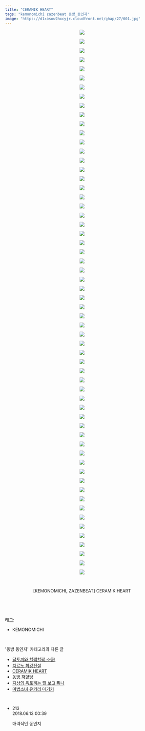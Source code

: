 ```yaml
---
title: "CERAMIK HEART"
tags: "kemonomichi zazenbeat 동방_동인지"
image: "https://d1xbsow2hxcyjr.cloudfront.net/ghap/27/001.jpg"
---
```

<div class="article">
<p style="text-align: center; clear: none; float: none;"><img src="{{ site.imgserver10 }}/ghap/27/001.jpg"/></p>
<p style="text-align: center; clear: none; float: none;"><img src="{{ site.imgserver10 }}/ghap/27/002.jpg"/></p>
<p style="text-align: center; clear: none; float: none;"><img src="{{ site.imgserver10 }}/ghap/27/003.jpg"/></p>
<p style="text-align: center; clear: none; float: none;"><img src="{{ site.imgserver10 }}/ghap/27/004.jpg"/></p>
<p style="text-align: center; clear: none; float: none;"><img src="{{ site.imgserver10 }}/ghap/27/005.jpg"/></p>
<p style="text-align: center; clear: none; float: none;"><img src="{{ site.imgserver10 }}/ghap/27/006.jpg"/></p>
<p style="text-align: center; clear: none; float: none;"><img src="{{ site.imgserver10 }}/ghap/27/007.jpg"/></p>
<p style="text-align: center; clear: none; float: none;"><img src="{{ site.imgserver10 }}/ghap/27/008.jpg"/></p>
<p style="text-align: center; clear: none; float: none;"><img src="{{ site.imgserver10 }}/ghap/27/009.jpg"/></p>
<p style="text-align: center; clear: none; float: none;"><img src="{{ site.imgserver10 }}/ghap/27/010.jpg"/></p>
<p style="text-align: center; clear: none; float: none;"><img src="{{ site.imgserver10 }}/ghap/27/011.jpg"/></p>
<p style="text-align: center; clear: none; float: none;"><img src="{{ site.imgserver10 }}/ghap/27/012.jpg"/></p>
<p style="text-align: center; clear: none; float: none;"><img src="{{ site.imgserver10 }}/ghap/27/013.jpg"/></p>
<p style="text-align: center; clear: none; float: none;"><img src="{{ site.imgserver10 }}/ghap/27/014.jpg"/></p>
<p style="text-align: center; clear: none; float: none;"><img src="{{ site.imgserver10 }}/ghap/27/015.jpg"/></p>
<p style="text-align: center; clear: none; float: none;"><img src="{{ site.imgserver10 }}/ghap/27/016.jpg"/></p>
<p style="text-align: center; clear: none; float: none;"><img src="{{ site.imgserver10 }}/ghap/27/017.jpg"/></p>
<p style="text-align: center; clear: none; float: none;"><img src="{{ site.imgserver10 }}/ghap/27/018.jpg"/></p>
<p style="text-align: center; clear: none; float: none;"><img src="{{ site.imgserver10 }}/ghap/27/019.jpg"/></p>
<p style="text-align: center; clear: none; float: none;"><img src="{{ site.imgserver10 }}/ghap/27/020.jpg"/></p>
<p style="text-align: center; clear: none; float: none;"><img src="{{ site.imgserver10 }}/ghap/27/021.jpg"/></p>
<p style="text-align: center; clear: none; float: none;"><img src="{{ site.imgserver10 }}/ghap/27/022.jpg"/></p>
<p style="text-align: center; clear: none; float: none;"><img src="{{ site.imgserver10 }}/ghap/27/023.jpg"/></p>
<p style="text-align: center; clear: none; float: none;"><img src="{{ site.imgserver10 }}/ghap/27/024.jpg"/></p>
<p style="text-align: center; clear: none; float: none;"><img src="{{ site.imgserver10 }}/ghap/27/025.jpg"/></p>
<p style="text-align: center; clear: none; float: none;"><img src="{{ site.imgserver10 }}/ghap/27/026.jpg"/></p>
<p style="text-align: center; clear: none; float: none;"><img src="{{ site.imgserver10 }}/ghap/27/027.jpg"/></p>
<p style="text-align: center; clear: none; float: none;"><img src="{{ site.imgserver10 }}/ghap/27/028.jpg"/></p>
<p style="text-align: center; clear: none; float: none;"><img src="{{ site.imgserver10 }}/ghap/27/029.jpg"/></p>
<p style="text-align: center; clear: none; float: none;"><img src="{{ site.imgserver10 }}/ghap/27/030.jpg"/></p>
<p style="text-align: center; clear: none; float: none;"><img src="{{ site.imgserver10 }}/ghap/27/031.jpg"/></p>
<p style="text-align: center; clear: none; float: none;"><img src="{{ site.imgserver10 }}/ghap/27/032.jpg"/></p>
<p style="text-align: center; clear: none; float: none;"><img src="{{ site.imgserver10 }}/ghap/27/033.jpg"/></p>
<p style="text-align: center; clear: none; float: none;"><img src="{{ site.imgserver10 }}/ghap/27/034.jpg"/></p>
<p style="text-align: center; clear: none; float: none;"><img src="{{ site.imgserver10 }}/ghap/27/035.jpg"/></p>
<p style="text-align: center; clear: none; float: none;"><img src="{{ site.imgserver10 }}/ghap/27/036.jpg"/></p>
<p style="text-align: center; clear: none; float: none;"><img src="{{ site.imgserver10 }}/ghap/27/037.jpg"/></p>
<p style="text-align: center; clear: none; float: none;"><img src="{{ site.imgserver10 }}/ghap/27/038.jpg"/></p>
<p style="text-align: center; clear: none; float: none;"><img src="{{ site.imgserver10 }}/ghap/27/039.jpg"/></p>
<p style="text-align: center; clear: none; float: none;"><img src="{{ site.imgserver10 }}/ghap/27/040.jpg"/></p>
<p style="text-align: center; clear: none; float: none;"><img src="{{ site.imgserver10 }}/ghap/27/041.jpg"/></p>
<p style="text-align: center; clear: none; float: none;"><img src="{{ site.imgserver10 }}/ghap/27/042.jpg"/></p>
<p style="text-align: center; clear: none; float: none;"><img src="{{ site.imgserver10 }}/ghap/27/043.jpg"/></p>
<p style="text-align: center; clear: none; float: none;"><img src="{{ site.imgserver10 }}/ghap/27/044.jpg"/></p>
<p style="text-align: center; clear: none; float: none;"><img src="{{ site.imgserver10 }}/ghap/27/045.jpg"/></p>
<p style="text-align: center; clear: none; float: none;"><img src="{{ site.imgserver10 }}/ghap/27/046.jpg"/></p>
<p style="text-align: center; clear: none; float: none;"><img src="{{ site.imgserver10 }}/ghap/27/047.jpg"/></p>
<p style="text-align: center; clear: none; float: none;"><img src="{{ site.imgserver10 }}/ghap/27/048.jpg"/></p>
<p style="text-align: center; clear: none; float: none;"><img src="{{ site.imgserver10 }}/ghap/27/049.jpg"/></p>
<p style="text-align: center; clear: none; float: none;"><img src="{{ site.imgserver10 }}/ghap/27/050.jpg"/></p>
<p style="text-align: center; clear: none; float: none;"><img src="{{ site.imgserver10 }}/ghap/27/051.jpg"/></p>
<p style="text-align: center; clear: none; float: none;"><img src="{{ site.imgserver10 }}/ghap/27/052.jpg"/></p>
<p style="text-align: center; clear: none; float: none;"><img src="{{ site.imgserver10 }}/ghap/27/053.jpg"/></p>
<p style="text-align: center; clear: none; float: none;"><img src="{{ site.imgserver10 }}/ghap/27/054.jpg"/></p>
<p style="text-align: center; clear: none; float: none;"><img src="{{ site.imgserver10 }}/ghap/27/055.jpg"/></p>
<p style="text-align: center; clear: none; float: none;"><img src="{{ site.imgserver10 }}/ghap/27/056.jpg"/></p>
<p style="text-align: center; clear: none; float: none;"><img src="{{ site.imgserver10 }}/ghap/27/057.jpg"/></p>
<p style="text-align: center; clear: none; float: none;"><img src="{{ site.imgserver10 }}/ghap/27/058.jpg"/></p>
<p style="text-align: center; clear: none; float: none;"><img src="{{ site.imgserver10 }}/ghap/27/059.jpg"/></p>
<p style="text-align: center; clear: none; float: none;"><img src="{{ site.imgserver10 }}/ghap/27/060.jpg"/></p>
<p style="text-align: center; clear: none; float: none;"><br/></p>
<p style="text-align: center; clear: none; float: none;">[KEMONOMICHI, ZAZENBEAT] CERAMIK HEART</p>
<p><br/></p>
</div><br/>
<div class="tagTrail">
<p>태그: </p>
<ul>
<li>KEMONOMICHI</li>
</ul>
</div><br/>
<div class="another">
<p>'동방 동인지' 카테고리의 다른 글</p>
<ul>
<li><a href="/ghap_29">달토끼와 할짝할짝 소동!</a></li>
<li><a href="/ghap_28">치르노 최강전설</a></li>
<li><a href="/ghap_27">CERAMIK HEART</a></li>
<li><a href="/ghap_26">동방 저혈당</a></li>
<li><a href="/ghap_25">지상의 옥토끼는 뭘 보고 뛰나</a></li>
<li><a href="/ghap_24">마법소녀 유카리 마기카</a></li>
</ul>
</div><br/>
<div class="cb_module cb_fluid">
<div class="cb_wrt cb_profile">
<div class="comment">
<ul>
<li class="cb_thumb_off" id="comment15269881">
<div class="cb_comment_area">
<div class="cb_info_area">
<div class="cb_section">
<span class="cb_nick_name">213</span>
</div>
<div class="cb_section">
<span class="cb_date">2018.06.13 00:39 </span>
</div>
</div>
<div class="cb_dsc_comment">
<p class="cb_dsc">
											매력적인 동인지<br/>
</p>
</div>
</div></li>
</ul>
</div>
</div><!-- commentList close -->
</div><br/>
